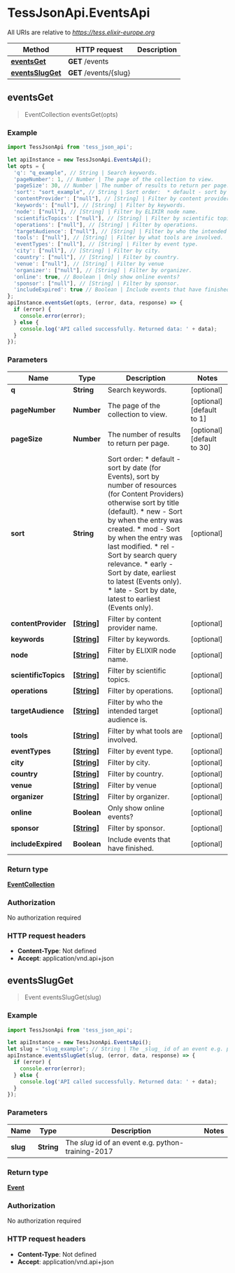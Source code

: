 # TessJsonApi.EventsApi

All URIs are relative to *https://tess.elixir-europe.org*

Method | HTTP request | Description
------------- | ------------- | -------------
[**eventsGet**](EventsApi.md#eventsGet) | **GET** /events | 
[**eventsSlugGet**](EventsApi.md#eventsSlugGet) | **GET** /events/{slug} | 



## eventsGet

> EventCollection eventsGet(opts)



### Example

```javascript
import TessJsonApi from 'tess_json_api';

let apiInstance = new TessJsonApi.EventsApi();
let opts = {
  'q': "q_example", // String | Search keywords.
  'pageNumber': 1, // Number | The page of the collection to view.
  'pageSize': 30, // Number | The number of results to return per page.
  'sort': "sort_example", // String | Sort order:  * default - sort by date (for Events), sort by number of resources (for Content Providers) otherwise sort by title (default).  * new - Sort by when the entry was created.  * mod - Sort by when the entry was last modified.  * rel - Sort by search query relevance.  * early - Sort by date, earliest to latest (Events only).  * late - Sort by date, latest to earliest (Events only). 
  'contentProvider': ["null"], // [String] | Filter by content provider name.
  'keywords': ["null"], // [String] | Filter by keywords.
  'node': ["null"], // [String] | Filter by ELIXIR node name.
  'scientificTopics': ["null"], // [String] | Filter by scientific topics.
  'operations': ["null"], // [String] | Filter by operations.
  'targetAudience': ["null"], // [String] | Filter by who the intended target audience is.
  'tools': ["null"], // [String] | Filter by what tools are involved.
  'eventTypes': ["null"], // [String] | Filter by event type.
  'city': ["null"], // [String] | Filter by city.
  'country': ["null"], // [String] | Filter by country.
  'venue': ["null"], // [String] | Filter by venue
  'organizer': ["null"], // [String] | Filter by organizer.
  'online': true, // Boolean | Only show online events?
  'sponsor': ["null"], // [String] | Filter by sponsor.
  'includeExpired': true // Boolean | Include events that have finished.
};
apiInstance.eventsGet(opts, (error, data, response) => {
  if (error) {
    console.error(error);
  } else {
    console.log('API called successfully. Returned data: ' + data);
  }
});
```

### Parameters


Name | Type | Description  | Notes
------------- | ------------- | ------------- | -------------
 **q** | **String**| Search keywords. | [optional] 
 **pageNumber** | **Number**| The page of the collection to view. | [optional] [default to 1]
 **pageSize** | **Number**| The number of results to return per page. | [optional] [default to 30]
 **sort** | **String**| Sort order:  * default - sort by date (for Events), sort by number of resources (for Content Providers) otherwise sort by title (default).  * new - Sort by when the entry was created.  * mod - Sort by when the entry was last modified.  * rel - Sort by search query relevance.  * early - Sort by date, earliest to latest (Events only).  * late - Sort by date, latest to earliest (Events only).  | [optional] 
 **contentProvider** | [**[String]**](String.md)| Filter by content provider name. | [optional] 
 **keywords** | [**[String]**](String.md)| Filter by keywords. | [optional] 
 **node** | [**[String]**](String.md)| Filter by ELIXIR node name. | [optional] 
 **scientificTopics** | [**[String]**](String.md)| Filter by scientific topics. | [optional] 
 **operations** | [**[String]**](String.md)| Filter by operations. | [optional] 
 **targetAudience** | [**[String]**](String.md)| Filter by who the intended target audience is. | [optional] 
 **tools** | [**[String]**](String.md)| Filter by what tools are involved. | [optional] 
 **eventTypes** | [**[String]**](String.md)| Filter by event type. | [optional] 
 **city** | [**[String]**](String.md)| Filter by city. | [optional] 
 **country** | [**[String]**](String.md)| Filter by country. | [optional] 
 **venue** | [**[String]**](String.md)| Filter by venue | [optional] 
 **organizer** | [**[String]**](String.md)| Filter by organizer. | [optional] 
 **online** | **Boolean**| Only show online events? | [optional] 
 **sponsor** | [**[String]**](String.md)| Filter by sponsor. | [optional] 
 **includeExpired** | **Boolean**| Include events that have finished. | [optional] 

### Return type

[**EventCollection**](EventCollection.md)

### Authorization

No authorization required

### HTTP request headers

- **Content-Type**: Not defined
- **Accept**: application/vnd.api+json


## eventsSlugGet

> Event eventsSlugGet(slug)



### Example

```javascript
import TessJsonApi from 'tess_json_api';

let apiInstance = new TessJsonApi.EventsApi();
let slug = "slug_example"; // String | The _slug_ id of an event e.g. python-training-2017
apiInstance.eventsSlugGet(slug, (error, data, response) => {
  if (error) {
    console.error(error);
  } else {
    console.log('API called successfully. Returned data: ' + data);
  }
});
```

### Parameters


Name | Type | Description  | Notes
------------- | ------------- | ------------- | -------------
 **slug** | **String**| The _slug_ id of an event e.g. python-training-2017 | 

### Return type

[**Event**](Event.md)

### Authorization

No authorization required

### HTTP request headers

- **Content-Type**: Not defined
- **Accept**: application/vnd.api+json

